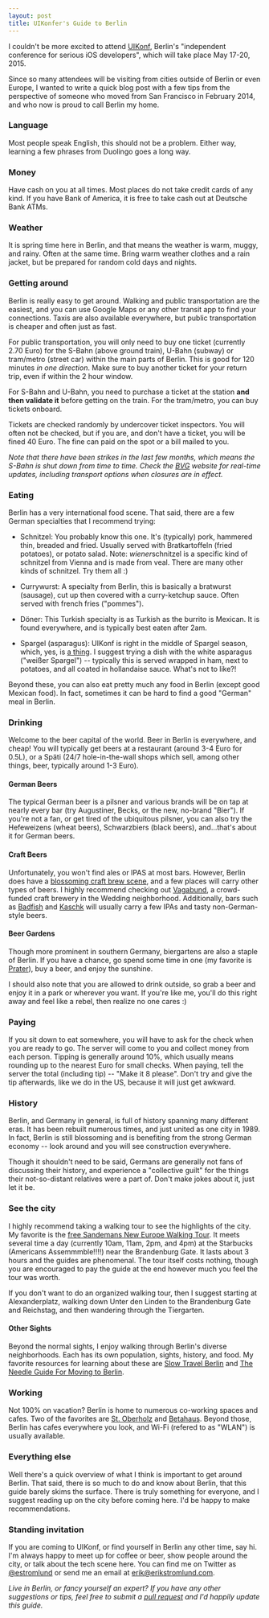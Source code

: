 ```yaml
---
layout: post
title: UIKonfer's Guide to Berlin
---
```


I couldn't be more excited to attend [UIKonf](https://www.uikonf.com), Berlin's "independent conference for serious iOS developers", which will take place May 17-20, 2015.

Since so many attendees will be visiting from cities outside of Berlin or even Europe, I wanted to write a quick blog post with a few tips from the perspective of someone who moved from San Francisco in February 2014, and who now is proud to call Berlin my home.

### Language

Most people speak English, this should not be a problem. Either way, learning a few phrases from Duolingo goes a long way.

### Money

Have cash on you at all times. Most places do not take credit cards of any kind. If you have Bank of America, it is free to take cash out at Deutsche Bank ATMs.

### Weather

It is spring time here in Berlin, and that means the weather is warm, muggy, and rainy. Often at the same time. Bring warm weather clothes and a rain jacket, but be prepared for random cold days and nights.

### Getting around

Berlin is really easy to get around. Walking and public transportation are the easiest, and you can use Google Maps or any other transit app to find your connections. Taxis are also available everywhere, but public transportation is cheaper and often just as fast.

For public transportation, you will only need to buy one ticket (currently 2.70 Euro) for the S-Bahn (above ground train), U-Bahn (subway) or tram/metro (street car) within the main parts of Berlin. This is good for 120 minutes *in one direction*. Make sure to buy another ticket for your return trip, even if within the 2 hour window.

For S-Bahn and U-Bahn, you need to purchase a ticket at the station **and then validate it** before getting on the train. For the tram/metro, you can buy tickets onboard.

Tickets are checked randomly by undercover ticket inspectors. You will often not be checked, but if you are, and don't have a ticket, you will be fined 40 Euro. The fine can paid on the spot or a bill mailed to you.

*Note that there have been strikes in the last few months, which means the S-Bahn is shut down from time to time. Check the [BVG](http://www.bvg.de/en/) website for real-time updates, including transport options when closures are in effect.*

### Eating

Berlin has a very international food scene. That said, there are a few German specialties that I recommend trying:

- Schnitzel: You probably know this one. It's (typically) pork, hammered thin, breaded and fried. Usually served with Bratkartoffeln (fried potatoes), or potato salad. Note: *wiener*schnitzel is a specific kind of schnitzel from Vienna and is made from veal. There are many other kinds of schnitzel. Try them all :)

- Currywurst: A specialty from Berlin, this is basically a bratwurst (sausage), cut up then covered with a curry-ketchup sauce. Often served with french fries ("pommes").

- Döner: This Turkish specialty is as Turkish as the burrito is Mexican. It is found everywhere, and is typically best eaten after 2am.

- Spargel (asparagus): UIKonf is right in the middle of Spargel season, which, yes, is [a thing](http://www.slowtravelberlin.com/seasonal-recipes-may-2013/). I suggest trying a dish with the white asparagus ("weißer Spargel") -- typically this is served wrapped in ham, next to potatoes, and all coated in hollandaise sauce. What's not to like?!

Beyond these, you can also eat pretty much any food in Berlin (except good Mexican food). In fact, sometimes it can be hard to find a good "German" meal in Berlin.

### Drinking

Welcome to the beer capital of the world. Beer in Berlin is everywhere, and cheap! You will typically get beers at a restaurant (around 3-4 Euro for 0.5L), or a Späti (24/7 hole-in-the-wall shops which sell, among other things, beer, typically around 1-3 Euro).

#### German Beers

The typical German beer is a pilsner and various brands will be on tap at nearly every bar (try Augustiner, Becks, or the new, no-brand "Bier"). If you're not a fan, or get tired of the ubiquitous pilsner, you can also try the Hefeweizens (wheat beers), Schwarzbiers (black beers), and...that's about it for German beers.

#### Craft Beers

Unfortunately, you won't find ales or IPAS at most bars. However, Berlin does have a [blossoming craft brew scene](http://www.slowtravelberlin.com/berlins-craft-beer-scene/), and a few places will carry other types of beers. I highly recommend checking out [Vagabund](http://www.vagabundbrauerei.com/), a crowd-funded craft brewery in the Wedding neighborhood. Additionally, bars such as [Badfish](http://www.badfishbarberlin.com/) and [Kaschk](http://www.yelp.com/biz/kaschk-berlin) will usually carry a few IPAs and tasty non-German-style beers.

#### Beer Gardens

Though more prominent in southern Germany, biergartens are also a staple of Berlin. If you have a chance, go spend some time in one (my favorite is [Prater](http://www.pratergarten.de/e/index.php)), buy a beer, and enjoy the sunshine.

I should also note that you are allowed to drink outside, so grab a beer and enjoy it in a park or wherever you want. If you're like me, you'll do this right away and feel like a rebel, then realize no one cares :)

### Paying

If you sit down to eat somewhere, you will have to ask for the check when you are ready to go. The server will come to you and collect money from each person. Tipping is generally around 10%, which usually means rounding up to the nearest Euro for small checks. When paying, tell the server the total (including tip) -- "Make it 8 please". Don't try and give the tip afterwards, like we do in the US, because it will just get awkward.

### History

Berlin, and Germany in general, is full of history spanning many different eras. It has been rebuilt numerous times, and just united as one city in 1989. In fact, Berlin is still blossoming and is benefiting from the strong German economy -- look around and you will see construction everywhere.

Though it shouldn't need to be said, Germans are generally not fans of discussing their history, and experience a "collective guilt" for the things their not-so-distant relatives were a part of. Don't make jokes about it, just let it be.

### See the city

I highly recommend taking a walking tour to see the highlights of the city. My favorite is the [free Sandemans New Europe Walking Tour](http://www.newberlintours.com/daily-tours/free-tour.html). It meets several time a day (currently 10am, 11am, 2pm, and 4pm) at the Starbucks (Americans Assemmmble!!!!) near the Brandenburg Gate. It lasts about 3 hours and the guides are phenomenal. The tour itself costs nothing, though you are encouraged to pay the guide at the end however much you feel the tour was worth.

If you don't want to do an organized walking tour, then I suggest starting at Alexanderplatz, walking down Unter den Linden to the Brandenburg Gate and Reichstag, and then wandering through the Tiergarten.

#### Other Sights

Beyond the normal sights, I enjoy walking through Berlin's diverse neighborhoods. Each has its own population, sights, history, and food. My favorite resources for learning about these are [Slow Travel Berlin](http://www.slowtravelberlin.com/) and [The Needle Guide For Moving to Berlin](http://needleberlin.com/moving-to-berlin-the-needle-guide-2012-edition/).

### Working

Not 100% on vacation? Berlin is home to numerous co-working spaces and cafes. Two of the favorites are [St. Oberholz](http://www.sanktoberholz.de/) and [Betahaus](http://www.betahaus.com). Beyond those, Berlin has cafes everywhere you look, and Wi-Fi (refered to as "WLAN") is usually available.

### Everything else

Well there's a quick overview of what I think is important to get around Berlin. That said, there is so much to do and know about Berlin, that this guide barely skims the surface. There is truly something for everyone, and I suggest reading up on the city before coming here. I'd be happy to make recommendations.

### Standing invitation

If you are coming to UIKonf, or find yourself in Berlin any other time, say hi. I'm always happy to meet up for coffee or beer, show people around the city, or talk about the tech scene here. You can find me on Twitter as [@estromlund](https://twitter.com/estromlund) or send me an email at [erik@erikstromlund.com](mailto:erik@erikstromlund.com).

*Live in Berlin, or fancy yourself an expert? If you have any other suggestions or tips, feel free to submit a [pull request](https://github.com/estromlund/estromlund.github.com/pulls) and I'd happily update this guide.*
